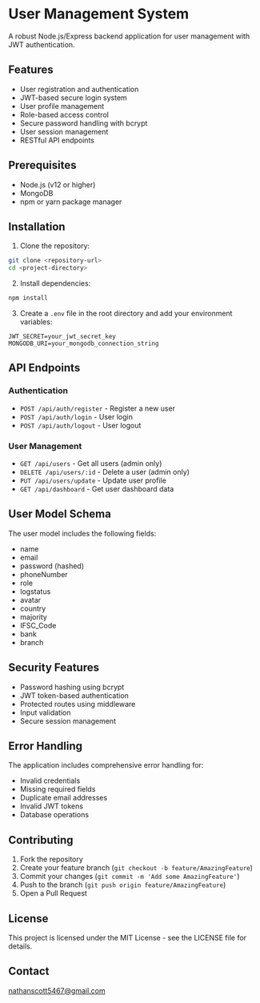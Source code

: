 # User Management System

A robust Node.js/Express backend application for user management with JWT authentication.

## Features

- User registration and authentication
- JWT-based secure login system
- User profile management
- Role-based access control
- Secure password handling with bcrypt
- User session management
- RESTful API endpoints

## Prerequisites

- Node.js (v12 or higher)
- MongoDB
- npm or yarn package manager

## Installation

1. Clone the repository:
```bash
git clone <repository-url>
cd <project-directory>
```

2. Install dependencies:
```bash
npm install
```

3. Create a `.env` file in the root directory and add your environment variables:
```
JWT_SECRET=your_jwt_secret_key
MONGODB_URI=your_mongodb_connection_string
```

## API Endpoints

### Authentication
- `POST /api/auth/register` - Register a new user
- `POST /api/auth/login` - User login
- `POST /api/auth/logout` - User logout

### User Management
- `GET /api/users` - Get all users (admin only)
- `DELETE /api/users/:id` - Delete a user (admin only)
- `PUT /api/users/update` - Update user profile
- `GET /api/dashboard` - Get user dashboard data

## User Model Schema

The user model includes the following fields:
- name
- email
- password (hashed)
- phoneNumber
- role
- logstatus
- avatar
- country
- majority
- IFSC_Code
- bank
- branch

## Security Features

- Password hashing using bcrypt
- JWT token-based authentication
- Protected routes using middleware
- Input validation
- Secure session management

## Error Handling

The application includes comprehensive error handling for:
- Invalid credentials
- Missing required fields
- Duplicate email addresses
- Invalid JWT tokens
- Database operations

## Contributing

1. Fork the repository
2. Create your feature branch (`git checkout -b feature/AmazingFeature`)
3. Commit your changes (`git commit -m 'Add some AmazingFeature'`)
4. Push to the branch (`git push origin feature/AmazingFeature`)
5. Open a Pull Request

## License

This project is licensed under the MIT License - see the LICENSE file for details.

## Contact

nathanscott5467@gmail.com
